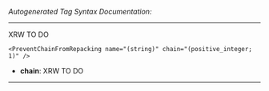 _Autogenerated Tag Syntax Documentation:_

---
XRW TO DO

```
<PreventChainFromRepacking name="(string)" chain="(positive_integer; 1)" />
```

-   **chain**: XRW TO DO

---
